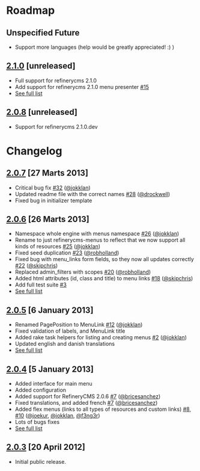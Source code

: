 # Roadmap
## Unspecified Future
* Support more languages (help would be greatly appreciated! :) )

## [2.1.0](https://github.com/pylonweb/refinerycms-menus/tree/master) [unreleased]
* Full support for refinerycms 2.1.0
* Add support for refinerycms 2.1.0 menu presenter [#15](https://github.com/pylonweb/refinerycms-menus/issues/15)
* [See full list](https://github.com/pylonweb/refinerycms-menus/compare/v2.0.3...master)

## [2.0.8](https://github.com/pylonweb/refinerycms-menus/tree/master) [unreleased]
* Support for refinerycms 2.1.0.dev

# Changelog
## [2.0.7](https://github.com/pylonweb/refinerycms-menus/tree/v2.0.7) [27 Marts 2013]
* Critical bug fix [#32](https://github.com/pylonweb/refinerycms-menus/issues/32) ([@jokklan](https://github.com/jokklan))
* Updated readme file with the correct names [#28](https://github.com/pylonweb/refinerycms-menus/pull/28) ([@drockwell](https://github.com/drockwell))
* Fixed bug in initializer template

## [2.0.6](https://github.com/pylonweb/refinerycms-menus/tree/v2.0.6) [26 Marts 2013]
* Namespace whole engine with menus namespace [#26](https://github.com/pylonweb/refinerycms-menus/pull/26) ([@jokklan](https://github.com/jokklan))
* Rename to just refinerycms-menus to reflect that we now support all kinds of resources [#25](https://github.com/pylonweb/refinerycms-menus/pull/25) ([@jokklan](https://github.com/jokklan))
* Fixed seed duplication [#23](https://github.com/pylonweb/refinerycms-menus/pull/23) ([@robholland](https://github.com/robholland))
* Fixed bug with menu_links form fields, so they now all updates correctly [#22](https://github.com/pylonweb/refinerycms-menus/pull/22) ([@skipchris](https://github.com/skipchris))
* Replaced admin_filters with scopes [#20](https://github.com/pylonweb/refinerycms-menus/pull/20) ([@robholland](https://github.com/robholland))
* Added html attributes (id, class and title) to menu links [#18](https://github.com//pylonweb/refinerycms-menus/pull/18) ([@skipchris](https://github.com/skipchris))
* Add full test suite [#3](https://github.com/pylonweb/refinerycms-menus/issues/3)
* [See full list](https://github.com/pylonweb/refinerycms-menus/compare/v2.0.5...v2.0.6)

## [2.0.5](https://github.com/pylonweb/refinerycms-menus/tree/v2.0.5) [6 January 2013]
* Renamed PagePosition to MenuLink [#12](https://github.com/pylonweb/refinerycms-menus/pull/12) ([@jokklan](https://github.com/jokklan))
* Fixed validation of labels, and MenuLink title
* Added rake task helpers for listing and creating menus [#2](https://github.com/pylonweb/refinerycms-menus/issues/2) ([@jokklan](https://github.com/jokklan))
* Updated english and danish translations
* [See full list](https://github.com/pylonweb/refinerycms-menus/compare/v2.0.4...v2.0.5)

## [2.0.4](https://github.com/pylonweb/refinerycms-menus/tree/v2.0.4) [5 January 2013]
* Added interface for main menu
* Added configuration
* Added support for RefineryCMS 2.0.6 [#7](https://github.com/pylonweb/refinerycms-menus/pull/7) ([@bricesanchez](https://github.com/bricesanchez))
* Fixed translations, and added french [#7](https://github.com/pylonweb/refinerycms-menus/pull/7)  ([@bricesanchez](https://github.com/bricesanchez))
* Added flex menus (links to all types of resources and custom links) [#8](https://github.com/pylonweb/refinerycms-menus/pull/8), [#10](https://github.com/pylonweb/refinerycms-menus/pull/10) ([@joekur](https://github.com/joekur), [@jokklan](https://github.com/jokklan), [@f3ng3r](https://github.com/f3ng3r))
* Lots of bugs fixes
* [See full list](https://github.com/pylonweb/refinerycms-menus/compare/v2.0.3...v2.0.4)

## [2.0.3](https://github.com/pylonweb/refinerycms-menus/tree/v2.0.3) [20 April 2012]
* Initial public release.
